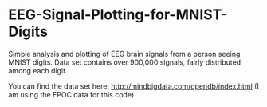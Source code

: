 # EEG-Signal-Plotting-for-MNIST-Digits
Simple analysis and plotting of EEG brain signals from a person seeing MNIST digits.  Data set contains over 900,000 signals, fairly distributed among each digit.

You can find the data set here: http://mindbigdata.com/opendb/index.html (I am using the EPOC data for this code)

